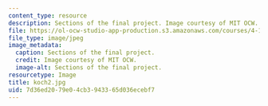 ```yaml
---
content_type: resource
description: Sections of the final project. Image courtesy of MIT OCW.
file: https://ol-ocw-studio-app-production.s3.amazonaws.com/courses/4-125a-architecture-studio-building-in-landscapes-fall-2005/7d36ed2079e04cb3943365d036ecebf7_koch2.jpg
file_type: image/jpeg
image_metadata:
  caption: Sections of the final project.
  credit: Image courtesy of MIT OCW.
  image-alt: Sections of the final project.
resourcetype: Image
title: koch2.jpg
uid: 7d36ed20-79e0-4cb3-9433-65d036ecebf7
---
```

